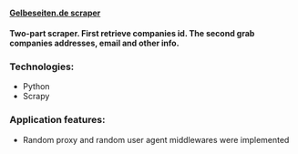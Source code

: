 #### [Gelbeseiten.de scraper](https://bitbucket.org/putalas/gelbeseiten_grab_data/src/master/)
#### Two-part scraper. First retrieve companies id. The second grab companies addresses, email and other info.


### Technologies:
 * Python
 * Scrapy
 
### Application features:
 * Random proxy and random user agent middlewares were implemented
